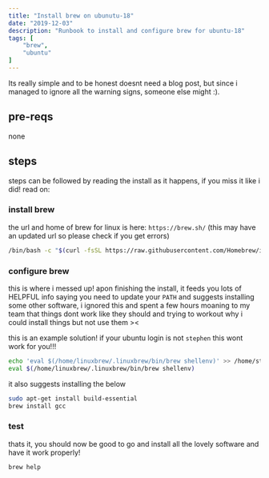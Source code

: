 ```yaml
---
title: "Install brew on ubunutu-18"
date: "2019-12-03"
description: "Runbook to install and configure brew for ubuntu-18"
tags: [
    "brew",
    "ubuntu"
]
---
```


Its really simple and to be honest doesnt need a blog post, but since i managed to ignore all the warning signs, someone else might :). 

## pre-reqs

none

## steps

steps can be followed by reading the install as it happens, if you miss it like i did! read on:

### install brew

the url and home of brew for linux is here: `https://brew.sh/` (this may have an updated url so please check if you get errors)

``` bash
/bin/bash -c "$(curl -fsSL https://raw.githubusercontent.com/Homebrew/install/HEAD/install.sh)"
```

### configure brew

this is where i messed up! apon finishing the install, it feeds you lots of HELPFUL info saying you need to update your `PATH` and suggests installing some other software, i ignored this and spent a few hours moaning to my team that things dont work like they should and trying to workout why i could install things but not use them ><

this is an example solution! if your ubuntu login is not `stephen` this wont work for you!!!

``` bash
echo 'eval $(/home/linuxbrew/.linuxbrew/bin/brew shellenv)' >> /home/stephen/.profile                                   
eval $(/home/linuxbrew/.linuxbrew/bin/brew shellenv)  
```

it also suggests installing the below

``` bash
sudo apt-get install build-essential
brew install gcc
```

### test

thats it, you should now be good to go and install all the lovely software and have it work properly!

``` bash
brew help
```